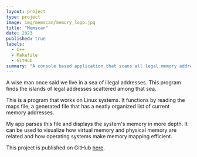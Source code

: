```yaml
---
layout: project
type: project
image: img/memscan/memory_logo.jpg
title: "Memscan"
date: 2023
published: true
labels:
  - C++
  - Makefile
  - GitHub
summary: "A console based application that scans all legal memory addresses on the system."
---
```


A wise man once said we live in a sea of illegal addresses. This program finds the islands of legal addresses scattered among that sea.  

This is a program that works on Linux systems. It functions by reading the maps file, a generated file that has a neatly organized list of current memory addresses.

My app parses this file and displays the system's memory in more depth. It can be used to visualize how virtual memory and physical memory are related and how operating systems make memory mapping efficient.

This project is published on GitHub [here](https://github.com/SRE-Nelson/sre_lab4_memscan-kairemUH).
